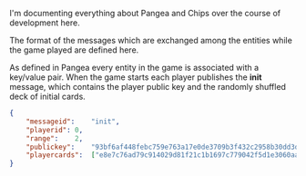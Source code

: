 I'm documenting everything about Pangea and Chips over the course of development here.

The format of the messages which are exchanged among the entities while the game played are defined here.

As defined in Pangea every entity in the game is associated with a key/value pair. When the game starts each player publishes the **init** message, which contains the player public key and the randomly shuffled deck of initial cards.

```json
{
	"messageid":	"init",
	"playerid":	0,
	"range":	2,
	"publickey":	"93bf6af448febc759e763a17e0de3709b3f432c2958b30dd3db05928a316a55a",
	"playercards":	["e8e7c76ad79c914029d81f21c1b1697c779042f5d1e3060aa28a853e8f15d73f", "42726671348e7ad3c322a9f81dbe5ee369b3af3f3c70e0beb6482dae9825261d"]
} 


